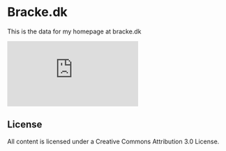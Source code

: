 # Bracke.dk

This is the data for my homepage at bracke.dk

[![My Stats](https://github-stats-evirunurm.vercel.app/api/stats.js?username=evirunurm)](https://github.com/evirunurm/github-stats)

## License
All content is licensed under a Creative Commons Attribution 3.0 License.
